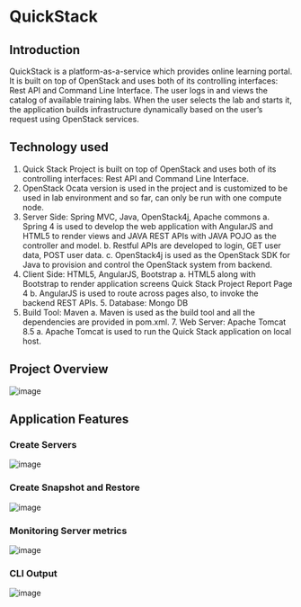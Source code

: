 # QuickStack

## Introduction
QuickStack is a platform-as-a-service which provides online learning portal. It is built on top of OpenStack and uses both of its controlling interfaces: Rest API and Command Line Interface. The user logs in and views the catalog of available training labs. When the user selects the lab and starts it, the application builds infrastructure dynamically based on the user’s request using OpenStack services.

## Technology used
1. Quick Stack Project is built on top of OpenStack and uses both of its controlling interfaces: Rest API and Command Line Interface.
2. OpenStack Ocata version is used in the project and is customized to be used in lab environment and so far, can only be run with one compute node.
3. Server Side: Spring MVC, Java, OpenStack4j, Apache commons
a. Spring 4 is used to develop the web application with AngularJS and HTML5 to render views and JAVA
REST APIs with JAVA POJO as the controller and model.
b. Restful APIs are developed to login, GET user data, POST user data.
c. OpenStack4j is used as the OpenStack SDK for Java to provision and control the OpenStack system
from backend.
4. Client Side: HTML5, AngularJS, Bootstrap
a. HTML5 along with Bootstrap to render application screens
Quick Stack Project Report
Page 4
b. AngularJS is used to route across pages also, to invoke the backend REST APIs. 5. Database: Mongo DB
6. Build Tool: Maven
a. Maven is used as the build tool and all the dependencies are provided in pom.xml. 7. Web Server: Apache Tomcat 8.5
a. Apache Tomcat is used to run the Quick Stack application on local host.


## Project Overview
![image](https://user-images.githubusercontent.com/32632834/42430559-e25a3a86-82f4-11e8-99ef-a7fec42ad418.png)

## Application Features

### Create Servers
![image](https://user-images.githubusercontent.com/32632834/42430595-0c390652-82f5-11e8-904e-ec6b3473fbc1.png)

### Create Snapshot and Restore
![image](https://user-images.githubusercontent.com/32632834/42430613-1d59d1dc-82f5-11e8-90cb-d38a21e71c98.png)

### Monitoring Server metrics
![image](https://user-images.githubusercontent.com/32632834/42430651-5c06c3b8-82f5-11e8-872c-60c0b694e57d.png)

### CLI Output
![image](https://user-images.githubusercontent.com/32632834/42430639-4156d864-82f5-11e8-8bb6-0b4da8a476d0.png)



